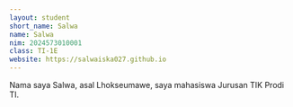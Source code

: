 ```yaml
---
layout: student
short_name: Salwa
name: Salwa 
nim: 2024573010001
class: TI-1E
website: https://salwaiska027.github.io
---
```


Nama saya Salwa, asal Lhokseumawe, saya mahasiswa Jurusan TIK Prodi TI.
